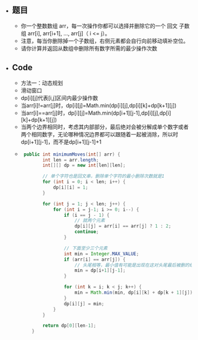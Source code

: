 - ## 题目
	- 你一个整数数组 arr，每一次操作你都可以选择并删除它的一个 回文 子数组 arr[i], arr[i+1], ..., arr[j]（ i <= j）。
	- 注意，每当你删除掉一个子数组，右侧元素都会自行向前移动填补空位。
	- 请你计算并返回从数组中删除所有数字所需的最少操作次数
- ## Code
	- 方法一：动态规划
	- 滑动窗口
	- dp[i][j]代表[i,j]区间内最少操作数
	- 当arr[i]!=arr[j]时，dp[i][j]=Math.min(dp[i][j],dp[i][k]+dp[k+1][j])
	- 当arr[i]==arr[j]时，dp[i][j]=Math.min(dp[i+1][j-1],dp[i][j],dp[i][k]+dp[k+1][j])
	- 当两个边界相同时，考虑其内部部分，最后绝对会被分解成单个数字或者两个相同数字，无论哪种情况边界都可以跟随着一起被消除，所以时dp[i+1][j-1]，而不是dp[i+1][j-1]+1
	- ```java
	   public int minimumMoves(int[] arr) {
	          int len = arr.length;
	          int[][] dp = new int[len][len];
	  
	          // 单个字符也是回文串，删除单个字符的最小删除次数就是1
	          for (int i = 0; i < len; i++) {
	              dp[i][i] = 1;
	          }
	  
	          for (int j = 1; j < len; j++) {
	              for (int i = j-1; i >= 0; i--) {
	                  if (i == j - 1) {
	                      // 就两个元素
	                      dp[i][j] = arr[i] == arr[j] ? 1 : 2;
	                      continue;
	                  }
	  
	                  // 下面至少三个元素
	                  int min = Integer.MAX_VALUE;
	                  if (arr[i] == arr[j]) {
	                      // 头尾相等，最小值有可能是出现在这对头尾最后被删的结果
	                      min = dp[i+1][j-1];
	                  }
	  
	                  for (int k = i; k < j; k++) {
	                      min = Math.min(min, dp[i][k] + dp[k + 1][j]);
	                  }
	                  dp[i][j] = min;
	              }
	          }
	  
	          return dp[0][len-1];
	      }
	  ```